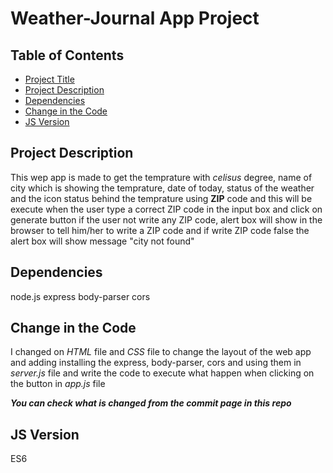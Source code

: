 # Weather-Journal App Project

## Table of Contents

* [Project Title](#weather-journal-app-project)
* [Project Description](#project-description)
* [Dependencies](#dependencies)
* [Change in the Code](#change-in-the-code)
* [JS Version](#js-version)

## Project Description

This wep app is made to get the temprature with *celisus* degree, name of city which is showing the temprature, date of today, status of the weather and  the icon status behind the temprature using **ZIP** code and this will be execute when the user type a correct ZIP code in the input box and click on generate button
if the user not write any ZIP code, alert box will show in the browser to tell him/her to write a ZIP code and if write ZIP code false the alert box will show message "city not found"

## Dependencies

node.js
express
body-parser
cors

## Change in the Code

I changed on *HTML* file and *CSS* file to change the layout of the web app and adding installing the express, body-parser, cors and using them in *server.js* file and write the code to execute what happen when clicking on the button in *app.js* file

***You can check what is changed from the commit page in this repo***

## JS Version

ES6